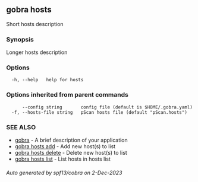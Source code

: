 ## gobra hosts

Short hosts description

### Synopsis

Longer hosts description

### Options

```
  -h, --help   help for hosts
```

### Options inherited from parent commands

```
      --config string       config file (default is $HOME/.gobra.yaml)
  -f, --hosts-file string   pScan hosts file (default "pScan.hosts")
```

### SEE ALSO

* [gobra](gobra.md)	 - A brief description of your application
* [gobra hosts add](gobra_hosts_add.md)	 - Add new host(s) to list
* [gobra hosts delete](gobra_hosts_delete.md)	 - Delete new host(s) to list
* [gobra hosts list](gobra_hosts_list.md)	 - List hosts in hosts list

###### Auto generated by spf13/cobra on 2-Dec-2023
